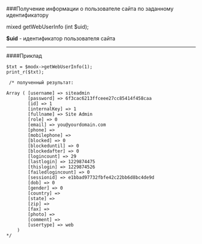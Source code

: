 ###Получение информации о пользователе сайта по заданному идентификатору

mixed getWebUserInfo (int $uid);

**$uid** - идентификатор пользователя сайта

***

####Приклад

	$txt = $modx->getWebUserInfo(1); 
	print_r($txt); 
	
	 /* полученный результат: 
	
	Array ( [username] => siteadmin 
			[password] => 6f3cac6213ffceee27cc85414f458caa 
			[id] => 1 
			[internalKey] => 1 
			[fullname] => Site Admin 
			[role] => 0 
			[email] => you@yourdomain.com 
			[phone] =>  
			[mobilephone] =>  
			[blocked] => 0 
			[blockeduntil] => 0 
			[blockedafter] => 0 
			[logincount] => 29 
			[lastlogin] => 1229874475 
			[thislogin] => 1229874526 
			[failedlogincount] => 0 
			[sessionid] => e1bbad97732fbfe42c22bb6d8bc4de9d 
			[dob] => 0 
			[gender] => 0 
			[country] =>  
			[state] =>  
			[zip] =>  
			[fax] =>  
			[photo] =>  
			[comment] =>  
			[usertype] => web
		) 
	*/
